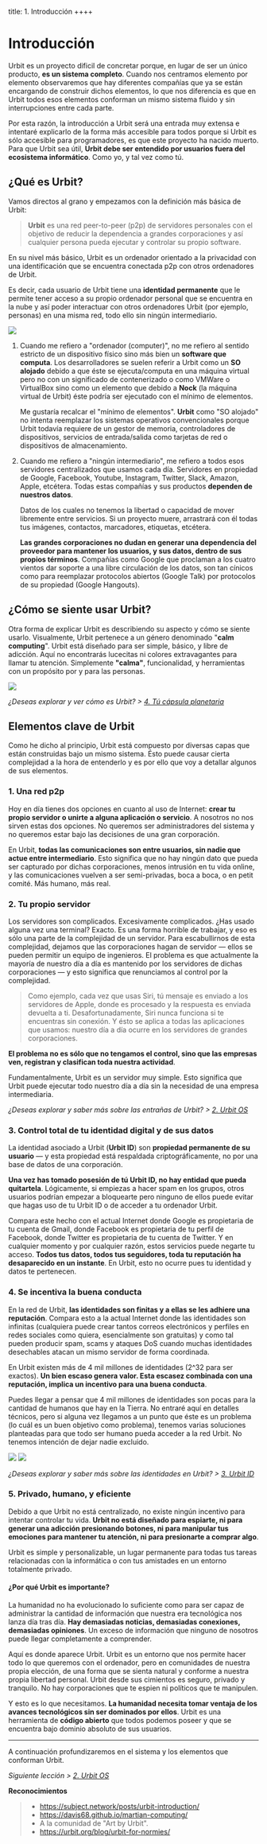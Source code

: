 title: 1. Introducción
++++

# Introducción

Urbit es un proyecto dificil de concretar porque, en lugar de ser un único producto, **es un sistema completo**. Cuando nos centramos elemento por elemento observaremos que hay diferentes compañías que ya se están encargando de construir dichos elementos, lo que nos diferencia es que en Urbit todos esos elementos conforman un mismo sistema fluido y sin interrupciones entre cada parte.

Por esta razón, la introducción a Urbit será una entrada muy extensa e intentaré explicarlo de la forma más accesible para todos porque si Urbit es sólo accesible para programadores, es que este proyecto ha nacido muerto. Para que Urbit sea útil, **Urbit debe ser entendido por usuarios fuera del ecosistema informático**. Como yo, y tal vez como tú.

## ¿Qué es Urbit?

Vamos directos al grano y empezamos con la definición más básica de Urbit:
> **Urbit** es una red peer-to-peer (p2p) de servidores personales con el objetivo de reducir la dependencia a grandes corporaciones y así cualquier persona pueda ejecutar y controlar su propio software.

En su nivel más básico, Urbit es un ordenador orientado a la privacidad con una identificación que se encuentra conectada p2p con otros ordenadores de Urbit.

Es decir, cada usuario de Urbit tiene una **identidad permanente** que le permite tener acceso a su propio ordenador personal que se encuentra en la nube y así poder interactuar con otros ordenadores Urbit (por ejemplo, personas) en una misma red, todo ello sin ningún intermediario.

![](posts/images/conectado.gif#small)

1. Cuando me refiero a "ordenador (computer)", no me refiero al sentido estricto de un dispositivo físico sino más bien un **software que computa**. Los desarrolladores se suelen referir a Urbit como un **SO alojado** debido a que éste se ejecuta/computa en una máquina virtual pero no con un significado de contenerizado o como VMWare o VirtualBox sino como un elemento que debido a **Nock** (la máquina virtual de Urbit) éste podría ser ejecutado con el mínimo de elementos.

    Me gustaría recalcar el "mínimo de elementos". **Urbit** como "SO alojado" no intenta reemplazar los sistemas operativos convencionales porque Urbit todavía requiere de un gestor de memoria, controladores de dispositivos, servicios de entrada/salida como tarjetas de red o dispositivos de almacenamiento.

2. Cuando me refiero a "ningún intermediario", me refiero a todos esos servidores centralizados que usamos cada día. Servidores en propiedad de Google, Facebook, Youtube, Instagram, Twitter, Slack, Amazon, Apple, etcétera. Todas estas compañías y sus productos **dependen de nuestros datos**.

    Datos de los cuales no tenemos la libertad o capacidad de mover libremente entre servicios. Si un proyecto muere, arrastrará con él todas tus imágenes, contactos, marcadores, etiquetas, etcétera.

    **Las grandes corporaciones no dudan en generar una dependencia del proveedor para mantener los usuarios, y sus datos, dentro de sus propios términos**. Compañías como Google que proclaman a los cuatro vientos dar soporte a una libre circulación de los datos, son tan cínicos como para reemplazar protocolos abiertos (Google Talk) por protocolos de su propiedad (Google Hangouts).

## ¿Cómo se siente usar Urbit?

Otra forma de explicar Urbit es describiendo su aspecto y cómo se siente usarlo. Visualmente, Urbit pertenece a un género denominado "**calm computing**". Urbit está diseñado para ser simple, básico, y libre de adicción. Aquí no encontrarás lucecitas ni colores extravagantes para llamar tu atención. Simplemente **"calma"**, funcionalidad, y herramientas con un propósito por y para las personas.

![](posts/images/visual.png)

*¿Deseas explorar y ver cómo es Urbit? > [4. Tú cápsula planetaria](4_capsula.md)*

## Elementos clave de Urbit

Como he dicho al principio, Urbit está compuesto por diversas capas que están construidas bajo un mismo sistema. Ésto puede causar cierta complejidad a la hora de entenderlo y es por ello que voy a detallar algunos de sus elementos.

### 1. Una red p2p

Hoy en día tienes dos opciones en cuanto al uso de Internet: **crear tu propio servidor o unirte a alguna aplicación o servicio**. A nosotros no nos sirven estas dos opciones. No queremos ser administradores del sistema y no queremos estar bajo las decisiones de una gran corporación.

En Urbit, **todas las comunicaciones son entre usuarios, sin nadie que actue entre intermediario**. Esto significa que no hay ningún dato que pueda ser capturado por dichas corporaciones, menos intrusión en tu vida online, y las comunicaciones vuelven a ser semi-privadas, boca a boca, o en petit comité. Más humano, más real.

### 2. Tu propio servidor

Los servidores son complicados. Excesivamente complicados. ¿Has usado alguna vez una terminal? Exacto. Es una forma horrible de trabajar, y eso es sólo una parte de la complejidad de un servidor. Para escabullirnos de esta complejidad, dejamos que las corporaciones hagan de servidor — ellos se pueden permitir un equipo de ingenieros. El problema es que actualmente la mayoría de nuestro día a día es mantenido por los servidores de dichas corporaciones — y esto significa que renunciamos al control por la complejidad.

> Como ejemplo, cada vez que usas Siri, tú mensaje es enviado a los servidores de Apple, donde es procesado y la respuesta es enviada devuelta a ti. Desafortunadamente, Siri nunca funciona si te encuentras sin conexión. Y ésto se aplica a todas las aplicaciones que usamos: nuestro día a día ocurre en los servidores de grandes corporaciones. 

**El problema no es sólo que no tengamos el control, sino que las empresas ven, registran y clasifican toda nuestra actividad**.

Fundamentalmente, Urbit es un servidor muy simple. Esto significa que Urbit puede ejecutar todo nuestro día a día sin la necesidad de una empresa intermediaria.

*¿Deseas explorar y saber más sobre las entrañas de Urbit? > [2. Urbit OS](2_urbitos.md)*

### 3. Control total de tu identidad digital y de sus datos

La identidad asociado a Urbit (**Urbit ID**) son **propiedad permanente de su usuario** — y esta propiedad está respaldada criptográficamente, no por una base de datos de una corporación.

**Una vez has tomado posesión de tú Urbit ID, no hay entidad que pueda quitartela**. Lógicamente, si empiezas a hacer spam en los grupos, otros usuarios podrían empezar a bloquearte pero ninguno de ellos puede evitar que hagas uso de tu Urbit ID o de acceder a tu ordenador Urbit.

Compara este hecho con el actual Internet donde Google es propietaria de tu cuenta de Gmail, donde Facebook es propietaria de tu perfil de Facebook, donde Twitter es propietaria de tu cuenta de Twitter. Y en cualquier momento y por cualquier razón, estos servicios puede negarte tu acceso. **Todos tus datos, todos tus seguidores, toda tu reputación ha desaparecido en un instante**. En Urbit, esto no ocurre pues tu identidad y datos te pertenecen.

### 4. Se incentiva la buena conducta

En la red de Urbit, **las identidades son finitas y a ellas se les adhiere una reputación**. Compara esto a la actual Internet donde las identidades son infinitas (cualquiera puede crear tantos correos electrónicos y perfiles en redes sociales como quiera, esencialmente son gratuitas) y como tal pueden producir spam, scams y ataques DoS cuando muchas identidades desechables atacan un mismo servidor de forma coordinada. 

En Urbit existen más de 4 mil millones de identidades (2^32 para ser exactos). **Un bien escaso genera valor. Esta escasez combinada con una reputación, implica un incentivo para una buena conducta**.

Puedes llegar a pensar que 4 mil millones de identidades son pocas para la cantidad de humanos que hay en la Tierra. No entraré aquí en detalles técnicos, pero si alguna vez llegamos a un punto que éste es un problema (lo cuál es un buen objetivo como problema), tenemos varias soluciones planteadas para que todo ser humano pueda acceder a la red Urbit. No tenemos intención de dejar nadie excluido.

![](posts/images/sammut-posnev_card.png#smaller#rounded)
![](posts/images/marzod_card.png#smaller#rounded)

*¿Deseas explorar y saber más sobre las identidades en Urbit? > [3. Urbit ID](3_urbitid.md)*

### 5. Privado, humano, y eficiente

Debido a que Urbit no está centralizado, no existe ningún incentivo para intentar controlar tu vida. **Urbit no está diseñado para espiarte, ni para generar una adicción presionando botones, ni para manipular tus emociones para mantener tu atención, ni para presionarte a comprar algo**.

Urbit es simple y personalizable, un lugar permanente para todas tus tareas relacionadas con la informática o con tus amistades en un entorno totalmente privado.

#### ¿Por qué Urbit es importante?

La humanidad no ha evolucionado lo suficiente como para ser capaz de administrar la cantidad de información que nuestra era tecnológica nos lanza día tras día. **Hay demasiadas noticias, demasiadas conexiones, demasiadas opiniones**. Un exceso de información que ninguno de nosotros puede llegar completamente a comprender.

Aquí es donde aparece Urbit. Urbit es un entorno que nos permite hacer todo lo que queremos con el ordenador, pero en comunidades de nuestra propia elección, de una forma que se sienta natural y conforme a nuestra propia libertad personal.
Urbit desde sus cimientos es seguro, privado y tranquilo. No hay corporaciones que te espien ni políticos que te manipulen.

Y esto es lo que necesitamos. **La humanidad necesita tomar ventaja de los avances tecnológicos sin ser dominados por ellos**. Urbit es una herramienta de **código abierto** que todos podemos poseer y que se encuentra bajo dominio absoluto de sus usuarios.

----

A continuación profundizaremos en el sistema y los elementos que conforman Urbit.

*Siguiente lección > [2. Urbit OS](2_urbitos.md)*

**Reconocimientos**

> - https://subject.network/posts/urbit-introduction/
> - https://davis68.github.io/martian-computing/
> - A la comunidad de "Art by Urbit".
> - https://urbit.org/blog/urbit-for-normies/